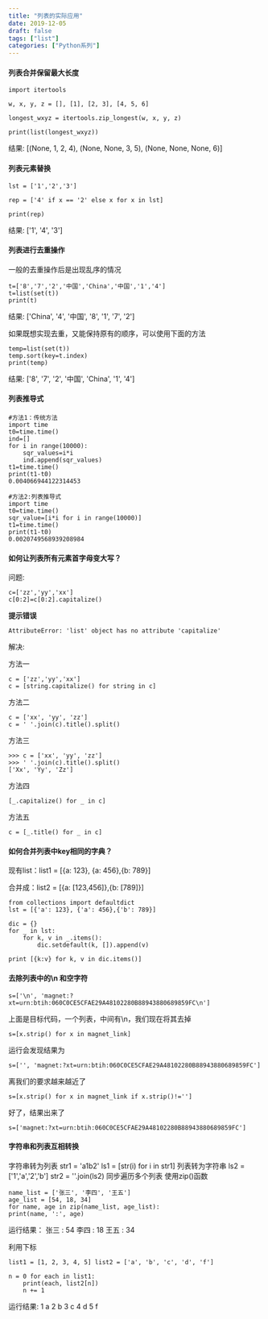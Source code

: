 ```yaml
---
title: "列表的实际应用"
date: 2019-12-05
draft: false
tags: ["list"]
categories: ["Python系列"]
---
```


#### 列表合并保留最大长度
```
import itertools

w, x, y, z = [], [1], [2, 3], [4, 5, 6]

longest_wxyz = itertools.zip_longest(w, x, y, z)

print(list(longest_wxyz))
```
结果: [(None, 1, 2, 4), (None, None, 3, 5), (None, None, None, 6)]

#### 列表元素替换
```
lst = ['1','2','3']

rep = ['4' if x == '2' else x for x in lst]

print(rep)
```
结果: ['1', '4', '3']

#### 列表进行去重操作
一般的去重操作后是出现乱序的情况
```
t=['8','7','2','中国','China','中国','1','4']
t=list(set(t))
print(t)
```
结果: ['China', '4', '中国', '8', '1', '7', '2']

如果既想实现去重，又能保持原有的顺序，可以使用下面的方法
```
temp=list(set(t))
temp.sort(key=t.index)
print(temp)
```
结果: ['8', '7', '2', '中国', 'China', '1', '4']

#### 列表推导式
```
#方法1：传统方法
import time
t0=time.time()
ind=[]
for i in range(10000):
    sqr_values=i*i
    ind.append(sqr_values)
t1=time.time()
print(t1-t0)
0.004066944122314453

#方法2:列表推导式
import time
t0=time.time()
sqr_value=[i*i for i in range(10000)]
t1=time.time()
print(t1-t0)
0.0020749568939208984
```

#### 如何让列表所有元素首字母变大写？
问题:
```
c=['zz','yy','xx'] 
c[0:2]=c[0:2].capitalize()
```

**提示错误**
```
AttributeError: 'list' object has no attribute 'capitalize'
```

解决:

方法一
```
c = ['zz','yy','xx'] 
c = [string.capitalize() for string in c]
```
方法二
```
c = ['xx', 'yy', 'zz']
c = ' '.join(c).title().split()
```
方法三
```
>>> c = ['xx', 'yy', 'zz']
>>> ' '.join(c).title().split()
['Xx', 'Yy', 'Zz']
```
方法四
```
[_.capitalize() for _ in c]
```
方法五
```
c = [_.title() for _ in c]
```

#### 如何合并列表中key相同的字典？
现有list：list1 = [{a: 123}, {a: 456},{b: 789}]

合并成：list2 = [{a: [123,456]},{b: [789]}]
```
from collections import defaultdict
lst = [{'a': 123}, {'a': 456},{'b': 789}]

dic = {}
for _ in lst:
    for k, v in _.items():
        dic.setdefault(k, []).append(v)

print [{k:v} for k, v in dic.items()]
```

#### 去除列表中的\n 和空字符
```
s=['\n', 'magnet:?xt=urn:btih:060C0CE5CFAE29A48102280B88943880689859FC\n']
```
上面是目标代码，一个列表，中间有\n，我们现在将其去掉
```
s=[x.strip() for x in magnet_link]
```
运行会发现结果为
```
s=['', 'magnet:?xt=urn:btih:060C0CE5CFAE29A48102280B88943880689859FC']
```
离我们的要求越来越近了
```
s=[x.strip() for x in magnet_link if x.strip()!='']
```
好了，结果出来了
```
s=['magnet:?xt=urn:btih:060C0CE5CFAE29A48102280B88943880689859FC']
```


#### 字符串和列表互相转换
字符串转为列表 str1 = 'a1b2' ls1 = [str(i) for i in str1]
列表转为字符串 ls2 = ['1','a','2','b'] str2 = ''.join(ls2)
同步遍历多个列表
使用zip()函数
```
name_list = ['张三', '李四', '王五']
age_list = [54, 18, 34]
for name, age in zip(name_list, age_list):
print(name, ':', age)
```
运行结果： 张三 : 54 李四 : 18 王五 : 34

利用下标
```
list1 = [1, 2, 3, 4, 5] list2 = ['a', 'b', 'c', 'd', 'f']

n = 0 for each in list1:
    print(each, list2[n])
    n += 1
```
运行结果:
1 a 2 b 3 c 4 d 5 f